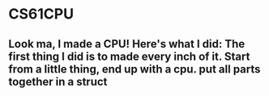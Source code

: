 # CS61CPU

Look ma, I made a CPU! Here's what I did:
The first thing I did is to made every inch of it. Start from a little thing, end up with a cpu.
put all parts together in a struct
-

